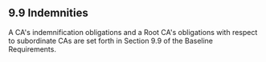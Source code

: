## 9.9 Indemnities
A CA's indemnification obligations and a Root CA's obligations with respect to subordinate CAs are set forth in Section 9.9 of the Baseline Requirements.

